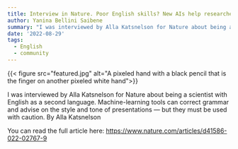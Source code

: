 ```yaml
---
title: Interview in Nature. Poor English skills? New AIs help researchers to write better
author: Yanina Bellini Saibene
summary: "I was interviewed by Alla Katsnelson for Nature about being a scientist with English as a second language. Machine-learning tools can correct grammar and advise on the style and tone of presentations — but they must be used with caution."
date: '2022-08-29'
tags:
  - English
  - community
---
```



{{< figure src="featured.jpg" alt="A pixeled hand with a black pencil that is the finger on another pixeled white hand">}}


I was interviewed by Alla Katsnelson for Nature about being a scientist with English as a second language. Machine-learning tools can correct grammar and advise on the style and tone of presentations — but they must be used with caution.
By Alla Katsnelson

You can read the full article here: https://www.nature.com/articles/d41586-022-02767-9